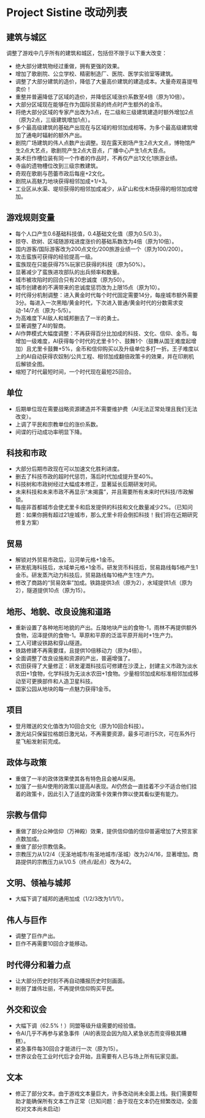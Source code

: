 # Project Sistine 改动列表

## 建筑与城区

调整了游戏中几乎所有的建筑和城区，包括但不限于以下重大改变：

- 绝大部分建筑物经过重做，拥有更强的效果。
- 增加了歌剧院、公立学校、精密制造厂、医院、医学实验室等建筑。
- 调整了大部分建筑的造价，降低了大量高价建筑的建造成本。大量奇观喜提甩卖价！
- 重整并普遍降低了区域的造价，并降低区域涨价系数至4倍（原为10倍）。
- 大部分区域现在能够在作为国际贸易的终点时产生额外的金币。
- 将绝大部分区域的专家产出改为3点，在二级和三级建筑建造时额外增加2点（原为2点，三级建筑增加1点）。
- 多个最高级建筑的基础产出现在与区域的相邻加成相等。为多个最高级建筑增加了通电时辐射的额外产出。
- 剧院广场建筑的伟人点数产出调整。现在露天剧场产生2点大文点，博物馆产生2点大艺点，歌剧院产生2点大音点，广播中心产生1点大音点。
- 美术巨作槽位装有同一个作者的作品时，不再仅产出1文化1旅游业绩。
- 寺庙的遗物槽位改到三级宗教建筑。
- 奇观在歌剧与芭蕾市政后每座+2文化。
- 剧院从高魅力地块获得相邻加成+1/+3。
- 工业区从水渠、堤坝获得的相邻加成减少，从矿山和伐木场获得的相邻加成增加。

## 游戏规则变量

- 每个人口产生0.6基础科技值，0.4基础文化值（原为0.5/0.3）。
- 掠夺、砍树、区域随游戏进度涨价的基础系数改为4倍（原为10倍）。
- 国内游客/国际游客改为200点文化/200旅游业绩一个（原为100/200）。
- 攻击蛮族可获得的经验提高一级。
- 蛮族现在只能获得75%玩家已获得的科技（原为50%）。
- 显著减少了蛮族进攻部队的出兵频率和数量。
- 城市被攻陷时的回合只有20忠诚度（原为50）。
- 城市创建者的不满带来的忠诚度惩罚改为上限15点（原为10）。
- 时代得分机制调整：进入黄金时代每个时代固定需要14分，每座城市额外需要3分。每进入一次黑暗/黄金时代，下次进入普通/黄金时代的分数需求变动-14/7点（原为-5/5）。
- 为高难度下AI敌人和城邦删去了一半的勇士。
- 显著调整了AI的智商。
- AI作弊模式大幅度调整：不再获得百分比加成的科技、文化、信仰、金币。每增加一级难度，AI获得每个时代的尤里卡1个、鼓舞1个（鼓舞从国王难度起增加）且尤里卡鼓舞+5%，金币和信仰购买以及升级单位多打一折。王子难度以上的AI自动获得农奴制/公共工程、相邻加成翻倍政策卡的效果，并在印刷机后解锁全图。
- 缩短了时代最短时间，一个时代现在最短25回合。

## 单位

- 后期单位现在需要战略资源建造并不需要维护费（AI无法正常处理且我们无法改变）。
- 上调了平民和宗教单位的涨价系数。
- 间谍的行动成功率明显下降。

## 科技和市政

- 大部分后期市政现在可以加速文化胜利进度。
- 删去了科技市政的超时代惩罚，落后时代加成提升至40%。
- 科技树和市政树经过大幅成本修正，显著延长后期研发时间。
- 未来科技和未来市政不再显示“未揭露”，并且需要所有未来时代科技/市政解锁。
- 每座非首都城市会使尤里卡和启发提供的科技和文化数量减少2%。（已知问题：如果你拥有超过21座城市，那么尤里卡将会倒扣科技！我们将在近期研究修复方案）

## 贸易

- 解锁对外贸易市政后，沿河单元格+1金币。
- 研发航海科技后，水域单元格+1金币。研发货币科技后，贸易路线每5格产生1金币。研发蒸汽动力科技后，贸易路线每10格产生1生产力。
- 修改了商路的“贸易效率”加成。铁路提供3点（原为2），水域提供1点（原为2），隧道提供10点（原为15）。

## 地形、地貌、改良设施和道路

- 重新设置了各种地形地貌的产出。丘陵地块产出的食物-1，雨林不再提供额外食物，沼泽提供的食物-1。草原和平原的泛滥平原开局时+1生产力。
- 工人可建设铁路和穿山隧道。
- 铁路修建不再需要煤，且提供10倍移动力（原为4倍）。
- 全面调整了改良设施和资源的产出，普遍增强了。
- 农田获得了大量修正：研发灌溉科技后可修建在沙漠上，封建主义市政为淡水农田+1食物，化学科技为无淡水农田+1食物。少量相邻加成和标准相邻加成移动至可更换部件和人造卫星科技。
- 国家公园从地块的每一点魅力获得1金币。

## 项目

- 登月赠送的文化值改为10回合文化（原为10回合科技）。
- 激光站只保留拉格朗日激光站，不再需要资源，最多可进行5次，可在系外行星飞船发射前完成。

## 政体与政策

- 重做了一半的政体效果使其各有特色且会被AI采用。
- 加强了一些AI使用的政策以提高AI表现。AI仍然会一直挂着不少不适合他们挂着的政策卡，因此引入了适度的政策卡效果作弊以使其看似更有能力。

## 宗教与信仰

- 重做了部分众神信仰（万神殿）效果，提供信仰值的信仰普遍增加了大预言家点数加成。
- 重做了部分宗教信条。
- 宗教压力从1/2/4（无圣地城市/有圣地城市/圣城）改为2/4/16，显著增加。商路提供的宗教压力从1/0.5（终点/起点）改为4/2。

## 文明、领袖与城邦

- 大幅下调了城邦的通用加成（1/2/3改为1/1/1）。

## 伟人与巨作

- 调整了巨作产出。
- 巨作不再需要10回合才能移动。

## 时代得分和着力点

- 让大部分历史时刻不再自动播报历史时刻画面。
- 削弱了雄伟壮丽，不再提供信仰购买平民。

## 外交和议会

- 大幅下调（62.5%！）同盟等级升级需要的经验值。
- 令AI几乎不再参与紧急事件（AI的表现会因为陷入紧急状态而变得极其糟糕）。
- 紧急事件每30回合才能进行一次（原为15）。
- 世界议会在工业时代后才会开始，且需要有人已与场上所有玩家见面。

## 文本

- 修正了部分文本。由于游戏文本量巨大，许多改动尚未全面上线。我们需要帮助才能确保所有文本工作正常（已知问题：由于现在文本仍在频繁改动，全面校对文本尚未启动）


